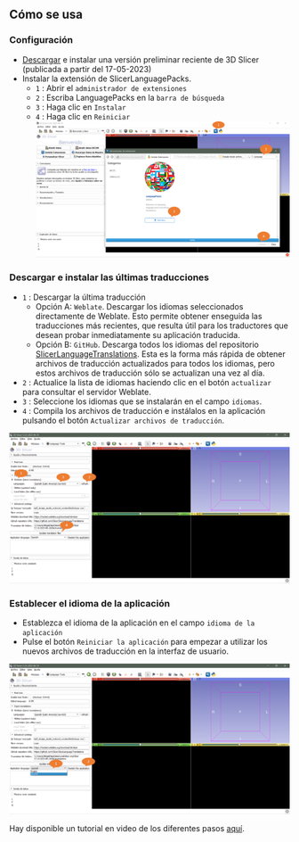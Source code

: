 ## Cómo se usa

### Configuración

- [Descargar](https://download.slicer.org) e instalar una versión preliminar reciente de 3D Slicer (publicada a partir del 17-05-2023)
- Instalar la extensión de SlicerLanguagePacks.
  - `1` : Abrir el `administrador de extensiones`
  - `2` : Escriba LanguagePacks en la `barra de búsqueda`
  - `3` : Haga clic en `Instalar`
  - `4` : Haga clic en  `Reiniciar`
  ![](Docs/InstalarExtension.png)

### Descargar e instalar las últimas traducciones

- `1` : Descargar la última traducción
  - Opción A: `Weblate`. Descargar los idiomas seleccionados directamente de Weblate. Esto permite obtener enseguida las traducciones más recientes, que resulta útil para los traductores que desean probar inmediatamente su aplicación traducida.
  - Opción B: `GitHub`. Descarga todos los idiomas del repositorio [SlicerLanguageTranslations](https://github.com/Slicer/SlicerLanguageTranslations). Esta es la forma más rápida de obtener archivos de traducción actualizados para todos los idiomas, pero estos archivos de traducción sólo se actualizan una vez al día.
- `2` : Actualice la lista de idiomas haciendo clic en el botón `actualizar` para consultar el servidor Weblate.
- `3` : Seleccione los idiomas que se instalarán en el campo `idiomas`.
- `4` : Compila los archivos de traducción e instálalos en la aplicación pulsando el botón `Actualizar archivos de traducción`.

![](Docs/ActualizarArchivosTraduccion.png)

### Establecer el idioma de la aplicación

- Establezca el idioma de la aplicación en el campo `idioma de la aplicación`
- Pulse el botón `Reiniciar la aplicación` para empezar a utilizar los nuevos archivos de traducción en la interfaz de usuario.

![](Docs/ConfigurarIdioma.png)


Hay disponible un tutorial en video de los diferentes pasos [aquí](https://www.youtube.com/watch?v=pANAmbhl36o&t=10s).
